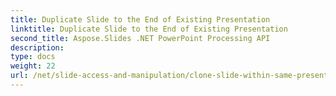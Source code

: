 ```yaml
---
title: Duplicate Slide to the End of Existing Presentation
linktitle: Duplicate Slide to the End of Existing Presentation
second_title: Aspose.Slides .NET PowerPoint Processing API
description: 
type: docs
weight: 22
url: /net/slide-access-and-manipulation/clone-slide-within-same-presentation-to-end/
---
```

